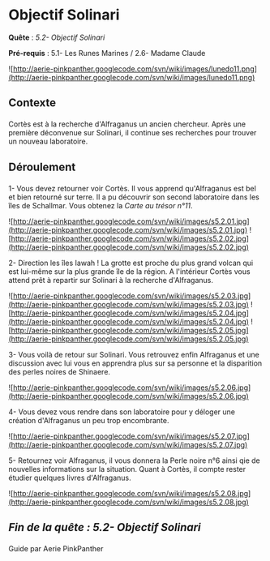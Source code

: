 # Objectif Solinari #


<p><b>Quête</b> :<em> 5.2- Objectif Solinari</em> </p>
<p><b>Pré-requis</b> : 5.1- Les Runes Marines / 2.6- Madame Claude</p>

![http://aerie-pinkpanther.googlecode.com/svn/wiki/images/lunedo11.png](http://aerie-pinkpanther.googlecode.com/svn/wiki/images/lunedo11.png)

## <p><span>Contexte</span></p> ##

Cortès est à la recherche d'Alfraganus un ancien chercheur. Après une première déconvenue sur Solinari, il continue ses recherches pour trouver un nouveau laboratoire.

## <p>Déroulement</p> ##

1- Vous devez retourner voir Cortès. Il vous apprend qu'Alfraganus est bel et bien retourné sur terre. Il a pu découvrir son second laboratoire dans les îles de Schallmar. Vous obtenez la <em>Carte au trésor n°11</em>.

![http://aerie-pinkpanther.googlecode.com/svn/wiki/images/s5.2.01.jpg](http://aerie-pinkpanther.googlecode.com/svn/wiki/images/s5.2.01.jpg)
![http://aerie-pinkpanther.googlecode.com/svn/wiki/images/s5.2.02.jpg](http://aerie-pinkpanther.googlecode.com/svn/wiki/images/s5.2.02.jpg)


2- Direction les îles Iawah ! La grotte est proche du plus grand volcan qui est lui-même sur la plus grande île de la région. A l'intérieur Cortès vous attend prêt à repartir sur Solinari à la recherche d'Alfraganus.

![http://aerie-pinkpanther.googlecode.com/svn/wiki/images/s5.2.03.jpg](http://aerie-pinkpanther.googlecode.com/svn/wiki/images/s5.2.03.jpg)
![http://aerie-pinkpanther.googlecode.com/svn/wiki/images/s5.2.04.jpg](http://aerie-pinkpanther.googlecode.com/svn/wiki/images/s5.2.04.jpg)
![http://aerie-pinkpanther.googlecode.com/svn/wiki/images/s5.2.05.jpg](http://aerie-pinkpanther.googlecode.com/svn/wiki/images/s5.2.05.jpg)

3- Vous voilà de retour sur Solinari. Vous retrouvez enfin Alfraganus et une discussion avec lui vous en apprendra plus sur sa personne et la disparition des perles noires de Shinaere.

![http://aerie-pinkpanther.googlecode.com/svn/wiki/images/s5.2.06.jpg](http://aerie-pinkpanther.googlecode.com/svn/wiki/images/s5.2.06.jpg)

4- Vous devez vous rendre dans son laboratoire pour y déloger une création d'Alfraganus un peu trop encombrante.

![http://aerie-pinkpanther.googlecode.com/svn/wiki/images/s5.2.07.jpg](http://aerie-pinkpanther.googlecode.com/svn/wiki/images/s5.2.07.jpg)

5- Retournez voir Alfraganus, il vous donnera la Perle noire n°6 ainsi qie de nouvelles informations sur la situation. Quant à Cortès, il compte rester étudier quelques livres d'Alfraganus.

![http://aerie-pinkpanther.googlecode.com/svn/wiki/images/s5.2.08.jpg](http://aerie-pinkpanther.googlecode.com/svn/wiki/images/s5.2.08.jpg)


## <p><em>Fin de la quête : 5.2- Objectif Solinari</em></h2>
Guide par Aerie PinkPanther